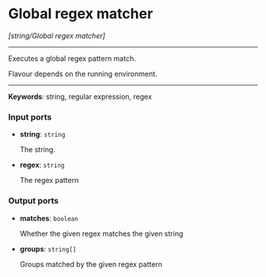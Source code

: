 # Global regex matcher

_[string/Global regex matcher]_

---

Executes a global regex pattern match.  
  
Flavour depends on the running environment.  

---

__Keywords__: string, regular expression, regex

### Input ports

* __string__: ` string `


    The string.  


* __regex__: ` string `


    The regex pattern  

### Output ports

* __matches__: ` boolean `


    Whether the given regex matches the given string  


* __groups__: ` string[] `


    Groups matched by the given regex pattern  


